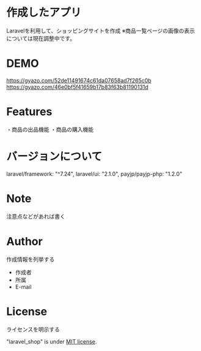 # 作成したアプリ
Laravelを利用して、ショッピングサイトを作成
※商品一覧ページの画像の表示については現在調整中です。
 
# DEMO

https://gyazo.com/52de11491674c61da07658ad7f265c0b
https://gyazo.com/46e0bf5f41659b17b83f63b81190131d

 
# Features
 
・商品の出品機能
・商品の購入機能
 
# バージョンについて

laravel/framework: "^7.24",
laravel/ui: "2.1.0",
payjp/payjp-php: "1.2.0"
 

# Note
 
注意点などがあれば書く
 
# Author
 
作成情報を列挙する
 
* 作成者
* 所属
* E-mail
 
# License
ライセンスを明示する
 
"laravel_shop" is under [MIT license](https://en.wikipedia.org/wiki/MIT_License).
 

